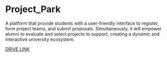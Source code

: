 # Project_Park
A platform that provide students with a user-friendly interface to register, form project teams, and submit proposals. Simultaneously, it will empower alumni to evaluate and select projects to support, creating a dynamic and interactive university ecosystem.

[DRIVE LINK](https://drive.google.com/drive/folders/1KvlD5PFV8VdbxKSx4wcOHlEgBN588pOs?usp=sharing)
